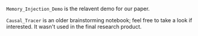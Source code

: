 `Memory_Injection_Demo` is the relavent demo for our paper.

`Causal_Tracer` is an older brainstorming notebook; feel free to take a look if interested. It wasn't used in the final research product.
